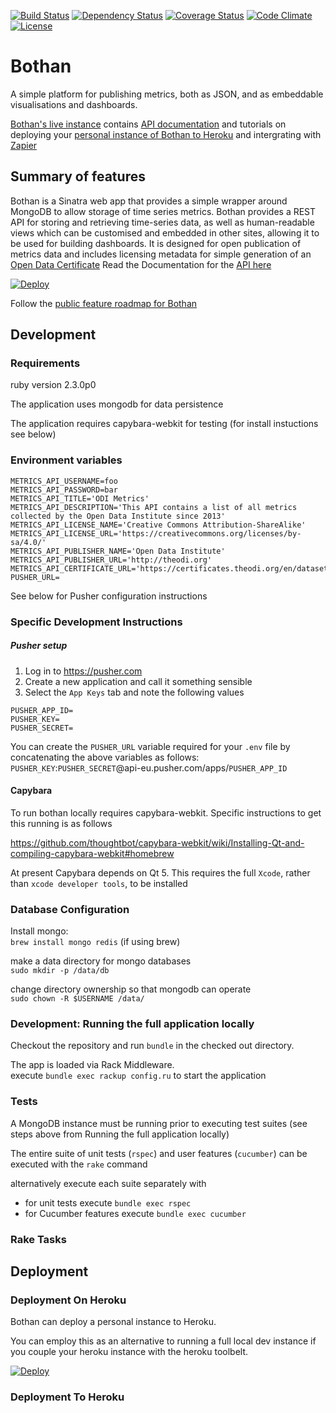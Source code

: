 [![Build Status](http://img.shields.io/travis/theodi/bothan.svg?style=flat-square)](https://travis-ci.org/theodi/bothan)
[![Dependency Status](http://img.shields.io/gemnasium/theodi/bothan.svg?style=flat-square)](https://gemnasium.com/theodi/bothan)
[![Coverage Status](http://img.shields.io/coveralls/theodi/bothan.svg?style=flat-square)](https://coveralls.io/r/theodi/bothan)
[![Code Climate](http://img.shields.io/codeclimate/github/theodi/bothan.svg?style=flat-square)](https://codeclimate.com/github/theodi/bothan)
[![License](http://img.shields.io/:license-mit-blue.svg?style=flat-square)](http://theodi.mit-license.org)

# Bothan

A simple platform for publishing metrics, both as JSON, and as embeddable visualisations and dashboards.

[Bothan's live instance](https://bothan.io/) contains [API documentation](https://bothan.io/api.html) and tutorials on deploying your [personal instance of Bothan to Heroku](https://bothan.io/get-started.html) and intergrating with [Zapier](https://bothan.io/tutorials.html)


## Summary of features

Bothan is a Sinatra web app that provides a simple wrapper around MongoDB to allow storage of time series metrics.
Bothan provides a REST API for storing and retrieving time-series data, as well as human-readable views which can be customised and embedded in other sites, allowing it to be used for building dashboards. It is designed for open publication of metrics data and includes licensing metadata for simple generation of an [Open Data Certificate](https://trello.com/c/ELxxqSeT/24-open-data-certificate)
Read the Documentation for the [API here](https://bothan.io/api.html) 

[![Deploy](https://www.herokucdn.com/deploy/button.svg)](https://heroku.com/deploy)

Follow the [public feature roadmap for Bothan](https://trello.com/b/2xc7Q0kd/labs-public-toolbox-roadmap?menu=filter&filter=label:Bothan)

## Development

### Requirements
ruby version 2.3.0p0

The application uses mongodb for data persistence

The application requires capybara-webkit for testing (for install instuctions see below)

### Environment variables

```
METRICS_API_USERNAME=foo
METRICS_API_PASSWORD=bar
METRICS_API_TITLE='ODI Metrics'
METRICS_API_DESCRIPTION='This API contains a list of all metrics collected by the Open Data Institute since 2013'
METRICS_API_LICENSE_NAME='Creative Commons Attribution-ShareAlike'
METRICS_API_LICENSE_URL='https://creativecommons.org/licenses/by-sa/4.0/'
METRICS_API_PUBLISHER_NAME='Open Data Institute'
METRICS_API_PUBLISHER_URL='http://theodi.org'
METRICS_API_CERTIFICATE_URL='https://certificates.theodi.org/en/datasets/213482/certificate'
PUSHER_URL=
```
See below for Pusher configuration instructions

### Specific Development Instructions

##### Pusher setup

1. Log in to https://pusher.com
2. Create a new application and call it something sensible
3. Select the ```App Keys``` tab and note the following values

```
PUSHER_APP_ID=
PUSHER_KEY=
PUSHER_SECRET=
```

You can create the `PUSHER_URL` variable required for your `.env` file by concatenating the above variables as follows:
`PUSHER_KEY`:`PUSHER_SECRET`@api-eu.pusher.com/apps/`PUSHER_APP_ID`

#### Capybara

To run bothan locally requires capybara-webkit. Specific instructions to get this running is as follows

https://github.com/thoughtbot/capybara-webkit/wiki/Installing-Qt-and-compiling-capybara-webkit#homebrew

At present Capybara depends on Qt 5. This requires the full `Xcode`, rather than `xcode developer tools`, to be installed

### Database Configuration

Install mongo:  
    `brew install mongo redis` (if using brew)

make a data directory for mongo databases  
    `sudo mkdir -p /data/db`

change directory ownership so that mongodb can operate    
    `sudo chown -R $USERNAME /data/`

### Development: Running the full application locally

Checkout the repository and run ```bundle``` in the checked out directory.

The app is loaded via Rack Middleware.  
execute `bundle exec rackup config.ru` to start the application

### Tests

A MongoDB instance must be running prior to executing test suites (see steps above from Running the full application locally) 

The entire suite of unit tests (`rspec`) and user features (`cucumber`) can be executed with the `rake` command

alternatively execute each suite separately with  

* for unit tests execute `bundle exec rspec`
* for Cucumber features execute `bundle exec cucumber`

### Rake Tasks

## Deployment

### Deployment On Heroku

Bothan can deploy a personal instance to Heroku.

You can employ this as an alternative to running a full local dev instance if you couple your heroku instance with the heroku toolbelt.

[![Deploy](https://www.herokucdn.com/deploy/button.svg)](https://heroku.com/deploy)

### Deployment To Heroku

